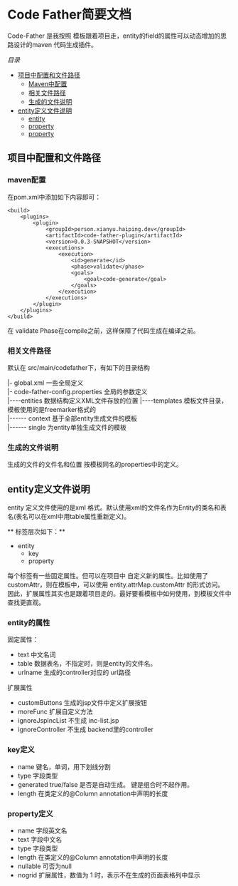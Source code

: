 Code Father简要文档
===================

Code-Father 是我按照 模板跟着项目走，entity的field的属性可以动态增加的思路设计的maven 代码生成插件。

*目录*

*  [项目中配置和文件路径](#config)
	*  [Maven中配置](#conf_maven)
	*  [相关文件路径](#conf_path)
	*  [生成的文件说明](#gen_files)
*  [entity定义文件说明](#entity_files)
	*  [entity](#def_entity)
	*  [property](#def_key)
	*  [property](#def_property)
	
	
<h2 id="config">项目中配置和文件路径</h2>

<h3 id="conf_maven"> maven配置 </h2>

在pom.xml中添加如下内容即可：

	<build>
        <plugins>
            <plugin>
                <groupId>person.xianyu.haiping.dev</groupId>
                <artifactId>code-father-plugin</artifactId>
                <version>0.0.3-SNAPSHOT</version>
                <executions>
                    <execution>
                        <id>generate</id>
                        <phase>validate</phase>
                        <goals>
                            <goal>code-generate</goal>
                        </goals>
                    </execution>
                </executions>
            </plugin>
        </plugins>
    </build>
    
在 validate Phase在compile之前，这样保障了代码生成在编译之前。

<h3 id="conf_path">相关文件路径</h3>

默认在 src/main/codefather下，有如下的目录结构

 |- global.xml 一些全局定义   
 |- code-father-config.properties  全局的参数定义   
 |----entities   数据结构定义XML文件存放的位置
 |----templates   模板文件目录，模板使用的是freemarker格式的   
 		|------ context   基于全部entity生成文件的模板   
 		|------ single    为entity单独生成文件的模板   

<h3 id="gen_files">生成的文件说明</h3>

生成的文件的文件名和位置 按模板同名的properties中的定义。

<h2 id="entity_files"> entity定义文件说明</h2>
 
entity 定义文件使用的是xml 格式。默认使用xml的文件名作为Entity的类名和表名(表名可以在xml中用table属性重新定义)。   
 
** 标签层次如下：**  

* entity  
  * key  
  * property  
  
每个标签有一些固定属性。但可以在项目中 自定义新的属性。比如使用了customAttr，则在模板中，可以使用 entity.attrMap.customAttr 的形式访问。  
因此，扩展属性其实也是跟着项目走的。最好要看模板中如何使用，到模板文件中查找更直观。
  
<h3 id="def_entity">entity的属性</h3>
固定属性：

* text    中文名词
* table   数据表名，不指定时，则是entity的文件名。
* urlname  生成的controller对应的 url路径  

扩展属性

* customButtons  生成的jsp文件中定义扩展按钮
* moreFunc       扩展自定义方法
* ignoreJspIncList  不生成 inc-list.jsp	
* ignoreController	不生成 backend里的controller	

<h3 id="def_key">key定义</h3>

* name    键名，单词，用下划线分割
* type    字段类型
* generated  true/false  是否是自动生成。 键是组合时不起作用。
* length   在类定义的@Column annotation中声明的长度

<h3 id="def_property">property定义</h3>

* name     字段英文名
* text     字段中文名
* type     字段类型
* length   在类定义的@Column annotation中声明的长度
* nullable   可否为null
* nogrid     扩展属性，数值为 1 时，表示不在生成的页面表格列中显示




 
 
 